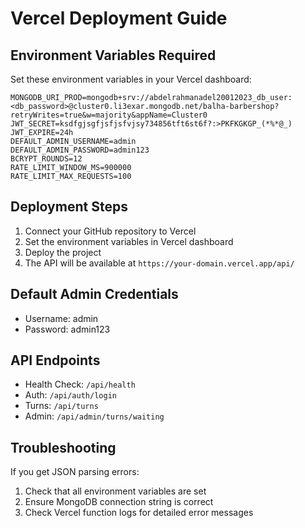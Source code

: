 # Vercel Deployment Guide

## Environment Variables Required

Set these environment variables in your Vercel dashboard:

```
MONGODB_URI_PROD=mongodb+srv://abdelrahmanadel20012023_db_user:<db_password>@cluster0.li3exar.mongodb.net/balha-barbershop?retryWrites=true&w=majority&appName=Cluster0
JWT_SECRET=ksdfgjsgfjsfjsfvjsy734856tft6st6f?:>PKFKGKGP_(*%*@_)
JWT_EXPIRE=24h
DEFAULT_ADMIN_USERNAME=admin
DEFAULT_ADMIN_PASSWORD=admin123
BCRYPT_ROUNDS=12
RATE_LIMIT_WINDOW_MS=900000
RATE_LIMIT_MAX_REQUESTS=100
```

## Deployment Steps

1. Connect your GitHub repository to Vercel
2. Set the environment variables in Vercel dashboard
3. Deploy the project
4. The API will be available at `https://your-domain.vercel.app/api/`

## Default Admin Credentials

- Username: admin
- Password: admin123

## API Endpoints

- Health Check: `/api/health`
- Auth: `/api/auth/login`
- Turns: `/api/turns`
- Admin: `/api/admin/turns/waiting`

## Troubleshooting

If you get JSON parsing errors:
1. Check that all environment variables are set
2. Ensure MongoDB connection string is correct
3. Check Vercel function logs for detailed error messages
